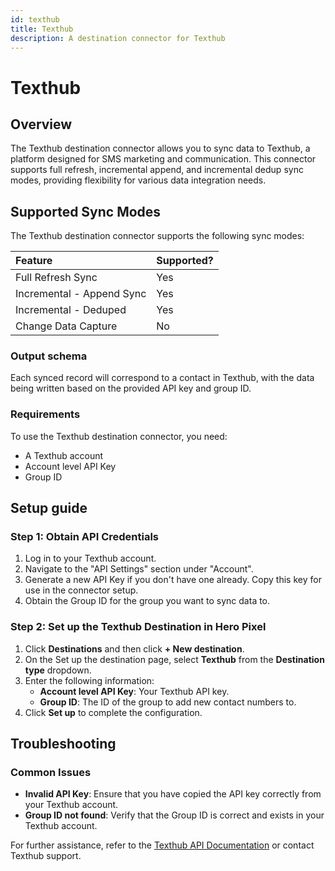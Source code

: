 ```yaml
---
id: texthub
title: Texthub
description: A destination connector for Texthub
---
```


# Texthub

## Overview

The Texthub destination connector allows you to sync data to Texthub, a platform designed for SMS marketing and communication. This connector supports full refresh, incremental append, and incremental dedup sync modes, providing flexibility for various data integration needs.

## Supported Sync Modes

The Texthub destination connector supports the following sync modes:

| Feature                   | Supported? |
| :------------------------ | :--------- |
| Full Refresh Sync         | Yes        |
| Incremental - Append Sync | Yes        |
| Incremental - Deduped     | Yes        |
| Change Data Capture       | No         |

### Output schema

Each synced record will correspond to a contact in Texthub, with the data being written based on the provided API key and group ID.

### Requirements

To use the Texthub destination connector, you need:

- A Texthub account
- Account level API Key
- Group ID

## Setup guide

### Step 1: Obtain API Credentials

1. Log in to your Texthub account.
2. Navigate to the "API Settings" section under "Account".
3. Generate a new API Key if you don't have one already. Copy this key for use in the connector setup.
4. Obtain the Group ID for the group you want to sync data to.

### Step 2: Set up the Texthub Destination in Hero Pixel

1. Click **Destinations** and then click **+ New destination**.
2. On the Set up the destination page, select **Texthub** from the **Destination type** dropdown.
3. Enter the following information:
   - **Account level API Key**: Your Texthub API key.
   - **Group ID**: The ID of the group to add new contact numbers to.
4. Click **Set up** to complete the configuration.

## Troubleshooting

### Common Issues

- **Invalid API Key**: Ensure that you have copied the API key correctly from your Texthub account.
- **Group ID not found**: Verify that the Group ID is correct and exists in your Texthub account.

For further assistance, refer to the [Texthub API Documentation](https://texthub.com/api-docs) or contact Texthub support.
